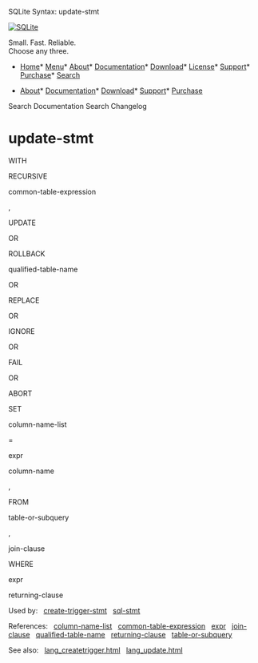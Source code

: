 




SQLite Syntax: update\-stmt




[![SQLite](../images/sqlite370_banner.gif)](../index.html)


Small. Fast. Reliable.  
Choose any three.


* [Home](../index.html)* [Menu](javascript:void(0))* [About](../about.html)* [Documentation](../docs.html)* [Download](../download.html)* [License](../copyright.html)* [Support](../support.html)* [Purchase](../prosupport.html)* [Search](javascript:void(0))




* [About](../about.html)* [Documentation](../docs.html)* [Download](../download.html)* [Support](../support.html)* [Purchase](../prosupport.html)






Search Documentation
Search Changelog







# update\-stmt








WITH

RECURSIVE





common\-table\-expression






,








UPDATE






OR



ROLLBACK





qualified\-table\-name

OR



REPLACE






OR



IGNORE






OR



FAIL






OR



ABORT











SET



column\-name\-list



\=



expr



column\-name


,







FROM



table\-or\-subquery

,






join\-clause








WHERE



expr











returning\-clause



  


Used by:   [create\-trigger\-stmt](./create-trigger-stmt.html)   [sql\-stmt](./sql-stmt.html)  

References:   [column\-name\-list](./column-name-list.html)   [common\-table\-expression](./common-table-expression.html)   [expr](./expr.html)   [join\-clause](./join-clause.html)   [qualified\-table\-name](./qualified-table-name.html)   [returning\-clause](./returning-clause.html)   [table\-or\-subquery](./table-or-subquery.html)  

See also:   [lang\_createtrigger.html](../lang_createtrigger.html)   [lang\_update.html](../lang_update.html)

